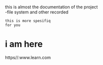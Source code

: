 this is almost the documentation of the project  
-file system and other recorded
```
this is more spesifiq
for you
```
<h1>i am here</h1>
 https//:www.learn.com